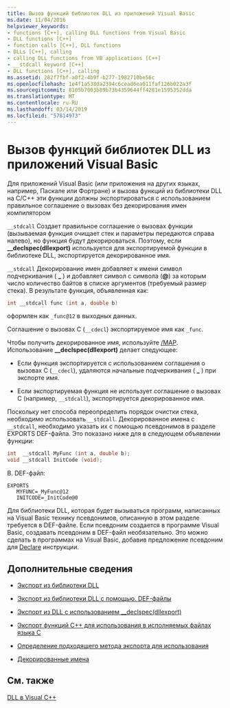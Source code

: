 ```yaml
---
title: Вызов функций библиотек DLL из приложений Visual Basic
ms.date: 11/04/2016
helpviewer_keywords:
- functions [C++], calling DLL functions from Visual Basic
- DLL functions [C++]
- function calls [C++], DLL functions
- DLLs [C++], calling
- calling DLL functions from VB applications [C++]
- __stdcall keyword [C++]
- DLL functions [C++], calling
ms.assetid: 282f7fbf-a0f2-4b9f-b277-1982710be56c
ms.openlocfilehash: 1e4f1a538da2394c6cead6ea011faf126b022a3f
ms.sourcegitcommit: 8105b7003b89b73b4359644ff4281e1595352dda
ms.translationtype: MT
ms.contentlocale: ru-RU
ms.lasthandoff: 03/14/2019
ms.locfileid: "57814973"
---
```

# <a name="calling-dll-functions-from-visual-basic-applications"></a>Вызов функций библиотек DLL из приложений Visual Basic

Для приложений Visual Basic (или приложения на других языках, например, Паскале или Фортране) и вызова функций из библиотеки DLL на C/C++ эти функции должны экспортироваться с использованием правильное соглашение о вызовах без декорирования имен компилятором

`__stdcall` Создает правильное соглашение о вызовах функции (вызываемая функция очищает стек и параметры передаются справа налево), но функция будут декорироваться. Поэтому, если **__declspec(dllexport)** используется для экспортируемой функции в библиотеке DLL, экспортируется декорированное имя.

`__stdcall` Декорирование имен добавляет к имени символ подчеркивания ( **\_** ) и добавляет символ с символа (**\@**) за которым число количество байтов в списке аргументов (требуемый размер стека). В результате функция, объявленная как:

```C
int __stdcall func (int a, double b)
```

оформлен как `_func@12` в выходных данных.

Соглашение о вызовах C (`__cdecl`) экспортируемое имя как `_func`.

Чтобы получить декорированное имя, используйте [/MAP](reference/map-generate-mapfile.md). Использование **__declspec(dllexport)** делает следующее:

- Если функция экспортируется с использованием соглашения о вызовах C (`__cdecl`), удаляются начальные подчеркивания ( **\_** ) при экспорте имя.

- Если экспортируемая функция не использует соглашение о вызовах C (например, `__stdcall`), экспортируется декорированное имя.

Поскольку нет способа переопределить порядок очистки стека, необходимо использовать `__stdcall`. Декорированное имена с `__stdcall`, необходимо указать их с помощью псевдонимов в разделе EXPORTS DEF-файла. Это показано ниже для в следующем объявлении функции:

```C
int  __stdcall MyFunc (int a, double b);
void __stdcall InitCode (void);
```

В. DEF-файл:

```
EXPORTS
   MYFUNC=_MyFunc@12
   INITCODE=_InitCode@0
```

Для библиотеки DLL, которая будет вызываться программ, написанных на Visual Basic технику псевдонимов, описанную в этом разделе требуется в DEF-файле. Если псевдоним создается в программе Visual Basic, создавать псевдоним в DEF-файл необязательно. Это можно сделать в программах на Visual Basic, добавив предложение псевдоним для [Declare](/dotnet/visual-basic/language-reference/statements/declare-statement) инструкции.

## <a name="what-do-you-want-to-know-more-about"></a>Дополнительные сведения

- [Экспорт из библиотеки DLL](exporting-from-a-dll.md)

- [Экспорт из библиотеки DLL с помощью. DEF-файлы](exporting-from-a-dll-using-def-files.md)

- [Экспорт из DLL с использованием __declspec(dllexport)](exporting-from-a-dll-using-declspec-dllexport.md)

- [Экспорт функций C++ для использования в исполняемых файлах языка C](exporting-cpp-functions-for-use-in-c-language-executables.md)

- [Определение подходящего метода экспорта для использования](determining-which-exporting-method-to-use.md)

- [Декорированные имена](reference/decorated-names.md)

## <a name="see-also"></a>См. также

[DLL в Visual C++](dlls-in-visual-cpp.md)
